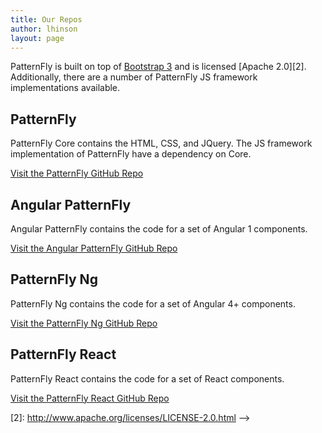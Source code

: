 ```yaml
---
title: Our Repos
author: lhinson
layout: page
---
```

PatternFly is built on top of [Bootstrap 3][1] and is licensed [Apache 2.0][2]. Additionally, there are a number of PatternFly JS framework implementations available. 

<div class="row">
  <div class="col-md-6">
    <div>
      <h2>
        PatternFly
      </h2>
      <p>
        PatternFly Core contains the HTML, CSS, and JQuery. The JS framework implementation of PatternFly have a dependency on Core.
      </p>
      <p>
        <a href="https://github.com/patternfly/patternfly">Visit the PatternFly GitHub Repo</a>
      </p>
    </div>
  </div>
  <div class="col-md-6">
    <div>
      <h2>
        Angular PatternFly
      </h2>
      <p>
        Angular PatternFly contains the code for a set of Angular 1 components.
      </p>
      <p>
        <a href="https://github.com/patternfly/angular-patternfly">Visit the Angular PatternFly GitHub Repo</a>
      </p>
    </div>
  </div>
</div>
<div class="row">
  <div class="col-md-6">
    <div>
      <h2>
        PatternFly Ng
      </h2>
      <p>
        PatternFly Ng contains the code for a set of Angular 4+ components.
      </p>
      <p>
        <a href="https://github.com/patternfly/patternfly-ng">Visit the PatternFly Ng GitHub Repo</a>
      </p>
    </div>
  </div>
  <div class="col-md-6">
    <div>
      <h2>
        PatternFly React
      </h2>
      <p>
        PatternFly React contains the code for a set of React components.
      </p>
      <p>
        <a href="https://github.com/patternfly/patternfly-react">Visit the PatternFly React GitHub Repo
        </a>
      </p>
    </div>
  </div>
</div>

[1]: http://getbootstrap.com/
[2]: http://www.apache.org/licenses/LICENSE-2.0.html -->
